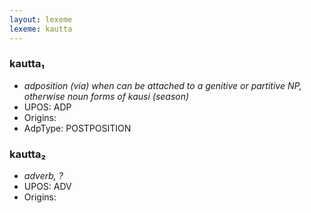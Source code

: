 ```yaml
---
layout: lexeme
lexeme: kautta
---
```


###  kautta₁

* _adposition (via) when can be attached to a genitive or partitive NP, otherwise noun forms of *kausi* (season)_
* UPOS:  ADP
* Origins: 
* AdpType:  POSTPOSITION


###  kautta₂

* _adverb, ?_
* UPOS:  ADV
* Origins: 

